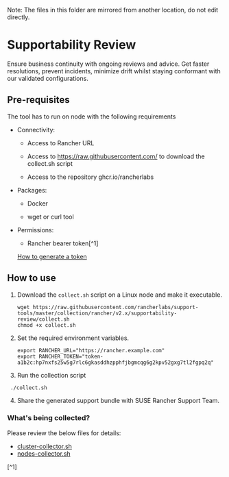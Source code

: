 Note: The files in this folder are mirrored from another location, do not edit directly.

# Supportability Review

Ensure business continuity with ongoing reviews and advice. Get faster resolutions, prevent incidents, minimize drift whilst staying conformant with our validated configurations.

## Pre-requisites

The tool has to run on node with the following requirements
  - Connectivity: 
      - Access to Rancher URL
                
      - Access to https://raw.githubusercontent.com/ to download the collect.sh script
      
      - Access to the repository ghcr.io/rancherlabs
                
  - Packages:  
      - Docker 
       
      - wget or curl tool
   
  - Permissions: 
      - Rancher bearer token[^1]  
      
      [How to generate a token](https://ranchermanager.docs.rancher.com/v2.6/reference-guides/user-settings/api-keys#docusaurus_skipToContent_fallback)

## How to use

1. Download the `collect.sh` script on a Linux node and make it executable.
    ```shell
    wget https://raw.githubusercontent.com/rancherlabs/support-tools/master/collection/rancher/v2.x/supportability-review/collect.sh
    chmod +x collect.sh
    ```

2. Set the required environment variables.
    ```shell
   export RANCHER_URL="https://rancher.example.com"
   export RANCHER_TOKEN="token-a1b2c:hp7nxfs25w5g7rlc6gkasddhzpphfjbgmcqg6g2kpv52gxg7tl2fgpq2q"
 
   ```
3. Run the collection script
```
 ./collect.sh
```
4. Share the generated support bundle with SUSE Rancher Support Team.

### What's being collected?

Please review the below files for details:

- [cluster-collector.sh](./cluster-collector.sh)
- [nodes-collector.sh](./nodes-collector.sh)

[^1]
